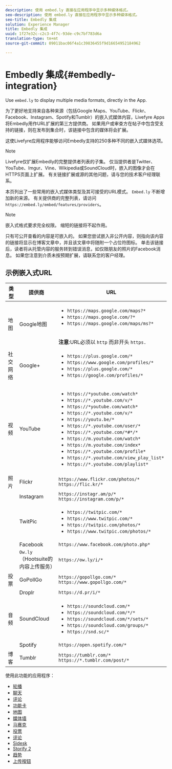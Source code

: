 ```yaml
---
description: 使用 embed.ly 直接在应用程序中显示多种媒体格式。
seo-description: 使用 embed.ly 直接在应用程序中显示多种媒体格式。
seo-title: Embedly 集成
solution: Experience Manager
title: Embedly 集成
uuid: 1f27e32c-c2c3-4f7c-93de-c9c7bf783d6a
translation-type: tm+mt
source-git-commit: 09011bac06f4a1c39836455f9d16654952184962

---
```



# Embedly 集成{#embedly-integration}

Use `embed.ly` to display multiple media formats, directly in the App.

为了更好地支持来自各种来源（包括Google Maps、YouTube、Flickr、Facebook、Instagram、Spotify和Tumblr）的嵌入式媒体内容，Livefyre Apps将Embedly用作URL扩展的第三方提供商。 如果用户或审查方在帖子中包含受支持的链接，则在发布到集合时，该链接中包含的媒体将会扩展。

这使Livefyre应用程序能够访问Embedly支持的250多种不同的嵌入式媒体选项。

>[!NOTE]
>
>Livefyre仅扩展Embedly的完整提供者列表的子集。 仅当提供者是Twitter、YouTube、Imgur、Vine、Wikipedia或SoundCloud时，嵌入的图像才会在HTTPS页面上扩展。 有关链接扩展或源的其他问题，请与您的技术客户经理联系。

本页列出了一些常用的嵌入式媒体类型及其可接受的URL模式。 `Embed.ly` 不断增加新的来源。 有关提供商的完整列表，请访问 `https://embed.ly/embed/features/providers`。

>[!NOTE]
>
>嵌入式格式要求完全权限。 缩短的链接将不起作用。

只有可公开查看的内容是可嵌入的。 如果您尝试嵌入非公开内容，则指向该内容的链接将显示在博客文章中，并且该文章中将随附一个占位符图标。 单击该链接后，读者将从托管内容的服务转到错误消息，如仅限朋友的照片的Facebook消息。 如果您注意到介质未按预期扩展，请联系您的客户经理。

## 示例嵌入式URL

| 类型 | 提供商 | URL |
|--- |--- |--- |
| 地图 | Google地图 | <ul><li>`https://maps.google.com/maps?*`</li><li>`https://maps.google.com/?*`</li><li>`https://maps.google.com/maps/ms?*`</li></ul><br>**注意**:URL必须以 `http` 而非开头 `https.` |
| 社交网络 | Google+ | <ul><li>`https://plus.google.com/*`</li><li>`https://www.google.com/profiles/*`</li><li> `https://plus.google.com/*`</li><li>`https://google.com/profiles/*`</li></ul> |
| 视频 | YouTube | <ul><li>`https://*youtube.com/watch*`</li><li> `https://*.youtube.com/v/*`</li><li>`https://*youtube.com/watch*` </li><li>`https://*.youtube.com/v/*`</li><li>`https://youtu.be/*`</li><li>`https://*.youtube.com/user/*` </li><li>`https://*.youtube.com/*#*/*`</li><li>`https://m.youtube.com/watch*`</li><li>`https://m.youtube.com/index*`</li><li>`https://*.youtube.com/profile*`</li><li>`https://*.youtube.com/view_play_list*`</li><li>`https://*.youtube.com/playlist*`</li></ul> |
| 照片 | Flickr | `https://www.flickr.com/photos/*`<br>`https://flic.kr/*` |
|  | Instagram | `https://instagr.am/p/*`<br>`https://instagram.com/p/*` |
|  | TwitPic | <ul><li>`https://twitpic.com/*`</li><li>`https://www.twitpic.com/*`</li><li>`https://twitpic.com/photos/*`</li><li>`https://www.twitpic.com/photos/*`</li></ul> |
|  | Facebook | `https://www.facebook.com/photo.php*` |
|  | `Ow.ly` （Hootsuite的内容上传服务） | `https://ow.ly/i/*` |
| 投票 | GoPollGo | `https://gopollgo.com/*`<br>`https://www.gopollgo.com/*` |
|  | Droplr | `https://d.pr/i/*` |
| 音频 | SoundCloud | <ul><li>`https://soundcloud.com/*`</li><li>`https://soundcloud.com/*/*` </li><li>`https://soundcloud.com/*/sets/*` </li><li>`https://soundcloud.com/groups/*` </li><li>`https://snd.sc/*`</li></ul> |
|  | Spotify | `https://open.spotify.com/*` |
| 博客 | Tumblr | `https://tumblr.com/*`<br>`https://*.tumblr.com/post/*` |

使用此功能的应用程序：

* [轮播](/help/using/c-about-apps/c-carousel-app/c-carousel-app.md#c_carousel_app)
* [聊天](/help/using/c-about-apps/c-chat-app/c-chat-app.md#c_chat_app)
* [评论](/help/using/c-about-apps/c-comments/c-comments.md)
* [功能卡](/help/using/c-about-apps/c-feature-card-app/c-feature-card-app.md#c_feature_card_app)
* [地图](/help/using/c-about-apps/c-map-app/c-map-app.md#c_map_app)
* [媒体墙](/help/using/c-about-apps/c-media-wall-app/c-media-wall-app.md#c_media_wall_app)
* [马赛克](/help/using/c-about-apps/c-mosaic-app/c-mosaic-app.md#c_mosaic_app)
* [投票](/help/using/c-about-apps/c-polls-app/c-polls-app.md#c_polls_app)
* [评论](/help/using/c-about-apps/c-reviews-app/c-reviews-app.md#c_reviews_app)
* [Sidesk](/help/using/c-about-apps/c-sidenotes-app/c-sidenotes-app.md#c_sidenotes_app)
* [Storify 2](/help/using/c-about-apps/c-storify2/c-storify2.md#c_storify2)
* [趋势](/help/using/c-about-apps/c-trending-app/c-trending-app.md#c_trending_app)
* [上传按钮](/help/using/c-about-apps/c-upload-button-app/c-upload-button-app.md#c_upload_button_app)

